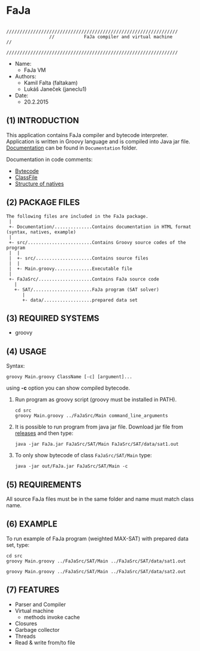 FaJa
======================================

					////////////////////////////////////////////////////////////////
					//  	     FaJa compiler and virtual machine                //
					////////////////////////////////////////////////////////////////

- Name: 
  - FaJa VM  
- Authors: 
  - Kamil Falta (faltakam)  
  - Lukáš Janeček (janeclu1)  
- Date: 
  - 20.2.2015  


(1) INTRODUCTION
----------------------
This application contains FaJa compiler and bytecode interpreter. Application is written
in Groovy language and is compiled into Java jar file. [Documentation](http://htmlpreview.github.io/?https://github.com/xjacka/FaJa/blob/master/Documentation/documentation.html) can be found in ``Documentation`` folder.

Documentation in code comments:
- [Bytecode](https://github.com/xjacka/FaJa/blob/master/src/faJa/interpreter/Instruction.groovy)
- [ClassFile](https://github.com/xjacka/FaJa/blob/master/src/faJa/compilator/representation/ClassFile.groovy)
- [Structure of natives](https://github.com/xjacka/FaJa/tree/master/src/faJa/initializators)


(2) PACKAGE FILES
----------------------
```
The following files are included in the FaJa package.  
 |  
 +- Documentation/..............Contains documentation in HTML format (syntax, natives, example)  
 |  
 +- src/........................Contains Groovy source codes of the program  
 |  |  
 |  +- src/.....................Contains source files  
 |  |  
 |  +- Main.groovy..............Executable file  
 |  
 +- FaJaSrc/....................Contains FaJa source code  
   |  
   +- SAT/......................FaJa program (SAT solver)  
      |  
      +- data/..................prepared data set  
```

(3) REQUIRED SYSTEMS
----------------------
- groovy


(4) USAGE
----------------------
Syntax:
```
groovy Main.groovy ClassName [-c] [argument]...
```
using __-c__ option you can show compiled bytecode.

1. Run program as groovy script (groovy must be installed in PATH).

	```
	cd src	
	groovy Main.groovy ../FaJaSrc/Main command_line_arguments
	```

2. It is possible to run program from java jar file. Download jar file from [releases](https://github.com/xjacka/FaJa/releases/latest) and then type:

	`java -jar FaJa.jar FaJaSrc/SAT/Main FaJaSrc/SAT/data/sat1.out`
	
3. To only show bytecode of class `FaJaSrc/SAT/Main` type:

	`java -jar out/FaJa.jar FaJaSrc/SAT/Main -c`

(5) REQUIREMENTS
----------------------
All source FaJa files must be in the same folder and name must match class name.


(6) EXAMPLE
----------------------
To run example of FaJa program (weighted MAX-SAT) with prepared data set, type:

```
cd src
groovy Main.groovy ../FaJaSrc/SAT/Main ../FaJaSrc/SAT/data/sat1.out

groovy Main.groovy ../FaJaSrc/SAT/Main ../FaJaSrc/SAT/data/sat2.out
```

(7) FEATURES
----------------------
- Parser and Compiler
- Virtual machine
	- methods invoke cache
- Closures
- Garbage collector
- Threads
- Read & write from/to file

